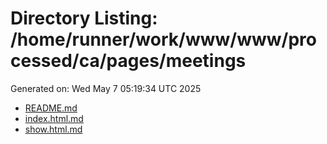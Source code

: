 # Directory Listing: /home/runner/work/www/www/processed/ca/pages/meetings
Generated on: Wed May  7 05:19:34 UTC 2025

- [README.md](README.md)
- [index.html.md](index.html.md)
- [show.html.md](show.html.md)
